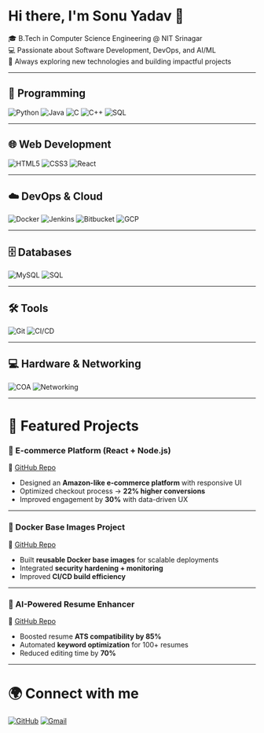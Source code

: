 # Hi there, I'm Sonu Yadav 👋  

🎓 B.Tech in Computer Science Engineering @ NIT Srinagar  
💻 Passionate about Software Development, DevOps, and AI/ML  
🚀 Always exploring new technologies and building impactful projects  

---

## 🚀 Programming
![Python](https://img.shields.io/badge/Python-3776AB?style=for-the-badge&logo=python&logoColor=white)
![Java](https://img.shields.io/badge/Java-007396?style=for-the-badge&logo=java&logoColor=white)
![C](https://img.shields.io/badge/C-00599C?style=for-the-badge&logo=c&logoColor=white)
![C++](https://img.shields.io/badge/C++-00599C?style=for-the-badge&logo=cplusplus&logoColor=white)
![SQL](https://img.shields.io/badge/SQL-003B57?style=for-the-badge&logo=database&logoColor=white)

---

## 🌐 Web Development
![HTML5](https://img.shields.io/badge/HTML5-E34F26?style=for-the-badge&logo=html5&logoColor=white)
![CSS3](https://img.shields.io/badge/CSS3-1572B6?style=for-the-badge&logo=css3&logoColor=white)
![React](https://img.shields.io/badge/React-20232A?style=for-the-badge&logo=react&logoColor=61DAFB)

---

## ☁️ DevOps & Cloud
![Docker](https://img.shields.io/badge/Docker-2496ED?style=for-the-badge&logo=docker&logoColor=white)
![Jenkins](https://img.shields.io/badge/Jenkins-D24939?style=for-the-badge&logo=jenkins&logoColor=white)
![Bitbucket](https://img.shields.io/badge/Bitbucket-0052CC?style=for-the-badge&logo=bitbucket&logoColor=white)
![GCP](https://img.shields.io/badge/Google%20Cloud-4285F4?style=for-the-badge&logo=googlecloud&logoColor=white)

---

## 🗄️ Databases
![MySQL](https://img.shields.io/badge/MySQL-4479A1?style=for-the-badge&logo=mysql&logoColor=white)
![SQL](https://img.shields.io/badge/SQL-003B57?style=for-the-badge&logo=database&logoColor=white)

---

## 🛠️ Tools
![Git](https://img.shields.io/badge/Git-F05032?style=for-the-badge&logo=git&logoColor=white)
![CI/CD](https://img.shields.io/badge/CI%2FCD-239120?style=for-the-badge&logo=githubactions&logoColor=white)

---

## 💻 Hardware & Networking
![COA](https://img.shields.io/badge/Computer%20Organization%20&%20Architecture-6DB33F?style=for-the-badge)
![Networking](https://img.shields.io/badge/Network%20Hardware-0078D7?style=for-the-badge)

---

# 📂 Featured Projects

### 🛒 E-commerce Platform (React + Node.js)
🔗 [GitHub Repo](https://github.com/Raos0nu/E-commerce-platform)  
- Designed an **Amazon-like e-commerce platform** with responsive UI  
- Optimized checkout process → **22% higher conversions**  
- Improved engagement by **30%** with data-driven UX  

---

### 🐳 Docker Base Images Project
🔗 [GitHub Repo](https://github.com/Raos0nu/Docker-base-images-project)  
- Built **reusable Docker base images** for scalable deployments  
- Integrated **security hardening + monitoring**  
- Improved **CI/CD build efficiency**  

---

### 🤖 AI-Powered Resume Enhancer
🔗 [GitHub Repo](https://github.com/Raos0nu/AI-powered-Resume-Analyzer)  
- Boosted resume **ATS compatibility by 85%**  
- Automated **keyword optimization** for 100+ resumes  
- Reduced editing time by **70%**  

---

# 🌍 Connect with me
[![GitHub](https://img.shields.io/badge/GitHub-100000?style=for-the-badge&logo=github&logoColor=white)](https://github.com/Raos0nu)
[![Gmail](https://img.shields.io/badge/Email-D14836?style=for-the-badge&logo=gmail&logoColor=white)](mailto:sonuyadav97297@gmail.com)

